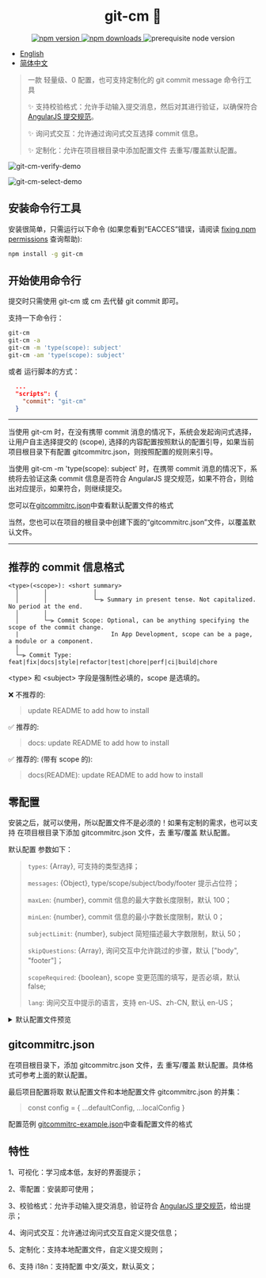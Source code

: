 <h1 align="center">git-cm 👋</h1>

<p  align="center">
  <a href="https://www.npmjs.com/package/git-cm">
    <img src="https://img.shields.io/npm/v/git-cm.svg" alt="npm version" />
  </a>
  <a href="https://www.npmjs.com/package/git-cm">
    <img src="https://img.shields.io/npm/dm/git-cm.svg" alt="npm downloads" />
  </a>
  <img src="https://img.shields.io/badge/node-%3E%3D%2016.0.0-blue.svg" alt="prerequisite node version" />
</p>

- [English](https://github.com/chenyajin/git-cm/blob/main/README.md)
- [简体中文](https://github.com/chenyajin/git-cm/blob/main/README-zh.md)

> 一款 轻量级、0 配置，也可支持定制化的 git commit message 命令行工具
>
> ✨ 支持校验格式：允许手动输入提交消息，然后对其进行验证，以确保符合 [AngularJS 提交规范](https://github.com/angular/angular.js/blob/master/DEVELOPERS.md#-git-commit-guidelines)。
>
> ✨ 询问式交互：允许通过询问式交互选择 commit 信息。
>
> ✨ 定制化：允许在项目根目录中添加配置文件 去重写/覆盖默认配置。

![git-cm-verify-demo](https://raw.githubusercontent.com/chenyajin/git-cm/dev/assets/messsage_verify_en.png)

![git-cm-select-demo](https://raw.githubusercontent.com/chenyajin/git-cm/dev/assets/select_success_en.png)

## 安装命令行工具

安装很简单，只需运行以下命令 (如果您看到“EACCES”错误，请阅读 [fixing npm permissions](https://docs.npmjs.com/getting-started/fixing-npm-permissions) 查询帮助):

```sh
npm install -g git-cm
```

## 开始使用命令行

提交时只需使用 git-cm 或 cm 去代替 git commit 即可。

支持一下命令行：

```sh
git-cm
git-cm -a
git-cm -m 'type(scope): subject'
git-cm -am 'type(scope): subject'
```

或者 运行脚本的方式：

```json
  ...
  "scripts": {
    "commit": "git-cm"
  }
```

---

当使用 git-cm 时，在没有携带 commit 消息的情况下，系统会发起询问式选择，让用户自主选择提交的 <type> (scope)<subject>, 选择的内容配置按照默认的配置引导，如果当前项目根目录下有配置 gitcommitrc.json，则按照配置的规则来引导。

当使用 git-cm -m 'type(scope): subject' 时，在携带 commit 消息的情况下，系统将去验证这条 commit 信息是否符合 AngularJS 提交规范，如果不符合，则给出对应提示，如果符合，则继续提交。

您可以在[gitcommitrc.json](https://github.com/chenyajin/git-cm/blob/main/gitcommitrc.json)中查看默认配置文件的格式

当然，您也可以在项目的根目录中创建下面的“gitcommitrc.json”文件，以覆盖默认文件。

---

## 推荐的 commit 信息格式

```
<type>(<scope>): <short summary>
  │       │             │
  │       │             └─⫸ Summary in present tense. Not capitalized. No period at the end.
  │       │
  │       └─⫸ Commit Scope: Optional, can be anything specifying the scope of the commit change.
  |                          In App Development, scope can be a page, a module or a component.
  │
  └─⫸ Commit Type: feat|fix|docs|style|refactor|test|chore|perf|ci|build|chore
```

\<type> 和 \<subject> 字段是强制性必填的，scope 是选填的。

❌ 不推荐的:

> update README to add how to install

✅ 推荐的:

> docs: update README to add how to install

✅ 推荐的: (带有 scope 的):

> docs(README): update README to add how to install

## 零配置

安装之后，就可以使用，所以配置文件不是必须的！如果有定制的需求，也可以支持 在项目根目录下添加 gitcommitrc.json 文件，去 重写/覆盖 默认配置。

默认配置 参数如下：

> `types`: {Array}, 可支持的类型选择；
>
> `messages`: {Object}, type/scope/subject/body/footer 提示占位符；
>
> `maxLen`: {number}, commit 信息的最大字数长度限制，默认 100；
>
> `minLen`: {number}, commit 信息的最小字数长度限制，默认 0；
>
> `subjectLimit`: {number}, subject 简短描述最大字数限制，默认 50；
>
> `skipQuestions`: {Array}, 询问交互中允许跳过的步骤，默认 ["body", "footer"]；
>
> `scopeRequired`: {boolean}, scope 变更范围的填写，是否必填，默认 false;
>
> `lang`: 询问交互中提示的语言，支持 en-US、zh-CN, 默认 en-US；

<details>

 <summary>默认配置文件预览</summary>

```json
{
  "types": [
    {
      "value": "feat",
      "name": "A new feature "
    },
    {
      "value": "fix",
      "name": "A bug fix "
    },
    {
      "value": "docs",
      "name": "Documentation only changes "
    },
    {
      "value": "style",
      "name": "Changes that do not affect the meaning of the code (white-space, formatting, missing semi-colons, etc) "
    },
    {
      "value": "refactor",
      "name": "A code change that neither fixes a bug nor adds a feature "
    },
    {
      "value": "perf",
      "name": "A code change that improves performance"
    },
    {
      "value": "test",
      "name": "Adding missing tests or correcting existing tests"
    },
    {
      "value": "ci",
      "name": "Changes to your CI configuration files and scripts"
    },
    {
      "value": "build",
      "name": "Changes that affect the build system or external dependencies"
    },
    {
      "value": "chore",
      "name": "Changes to the build process or auxiliary tools and libraries such as documentation generation."
    }
  ],
  "messages": {
    "type": "(type) Select the type of change that you're committing: (Use arrow keys)",
    "scope": "(scope) Write a brief description of the scope of impact:",
    "subject": "(subject) Write a short, imperative tense description of the change:",
    "body": "(body) Provide a longer description of change, Wrap with :\n",
    "footer": "(footer) List any breaking changes:"
  },
  "maxLen": 100,
  "minLen": 0,
  "subjectLimit": 50,
  "skipQuestions": ["body", "footer"],
  "scopeRequired": false,
  "lang": "en-US"
}
```

</details>

## gitcommitrc.json

在项目根目录下，添加 gitcommitrc.json 文件，去 重写/覆盖 默认配置。具体格式可参考上面的默认配置。

最后项目配置将取 默认配置文件和本地配置文件 gitcommitrc.json 的并集：

> const config = { ...defaultConfig, ...localConfig }

配置范例 [gitcommitrc-example.json](https://github.com/chenyajin/git-cm/blob/main/gitcommitrc-example.json)中查看配置文件的格式

## 特性

1、可视化：学习成本低，友好的界面提示；

2、零配置：安装即可使用；

3、校验格式：允许手动输入提交消息，验证符合 [AngularJS 提交规范](https://github.com/angular/angular.js/blob/master/DEVELOPERS.md#-git-commit-guidelines)，给出提示；

4、询问式交互：允许通过询问式交互自定义提交信息；

5、定制化：支持本地配置文件，自定义提交规则；

6、支持 i18n：支持配置 中文/英文，默认英文；

